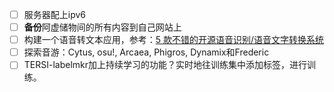 - [ ] 服务器配上ipv6
- [ ] **备份**阿虚储物间的所有内容到自己网站上
- [ ] 构建一个语音转文本应用，参考：[5 款不错的开源语音识别/语音文字转换系统](https://zhuanlan.zhihu.com/p/70246657)
- [ ] 探索音游：Cytus, osu!, Arcaea, Phigros, Dynamix和Frederic
- [ ] TERSI-labelmkr加上持续学习的功能？实时地往训练集中添加标签，进行训练。
